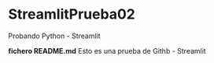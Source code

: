 # StreamlitPrueba02
Probando Python - Streamlit

**fichero README.md**
Esto es una prueba de Githb - Streamlit 
